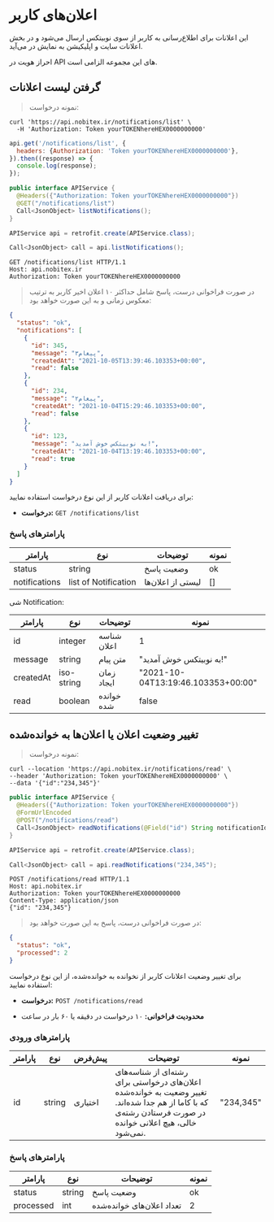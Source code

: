 # اعلان‌های کاربر
این اعلانات برای اطلاع‌رسانی به کاربر از سوی نوبیتکس ارسال می‌شود و در بخش اعلانات سایت و اپلیکیشن به نمایش در می‌آید.

احراز هویت در API های این مجموعه الزامی است.

## گرفتن لیست اعلانات

>نمونه درخواست: 

```shell
curl 'https://api.nobitex.ir/notifications/list' \
  -H 'Authorization: Token yourTOKENhereHEX0000000000'
```

```javascript
api.get('/notifications/list', {
  headers: {Authorization: 'Token yourTOKENhereHEX0000000000'},
}).then((response) => {
  console.log(response);
});
```

```java
public interface APIService {
  @Headers({"Authorization: Token yourTOKENhereHEX0000000000"})
  @GET("/notifications/list")
  Call<JsonObject> listNotifications();
}

APIService api = retrofit.create(APIService.class);

Call<JsonObject> call = api.listNotifications();
```

```plaintext
GET /notifications/list HTTP/1.1
Host: api.nobitex.ir
Authorization: Token yourTOKENhereHEX0000000000
```

> در صورت فراخوانی درست، پاسخ شامل حداکثر ۱۰ اعلان اخیر کاربر به ترتیب معکوس زمانی و به این صورت خواهد بود:

```json
{
  "status": "ok",
  "notifications": [
    {
      "id": 345,
      "message": "پیغام۳",
      "createdAt": "2021-10-05T13:39:46.103353+00:00",
      "read": false
    },
    {
      "id": 234,
      "message": "پیغام۲",
      "createdAt": "2021-10-04T15:29:46.103353+00:00",
      "read": false
    },
    {
      "id": 123,
      "message": "به نوبیتکس خوش آمدید!",
      "createdAt": "2021-10-04T13:19:46.103353+00:00",
      "read": true
    }
  ]
}
```

برای دریافت اعلانات کاربر از این نوع درخواست استفاده نمایید:

* **درخواست:** `GET /notifications/list`

### پارامترهای پاسخ

پارامتر       | نوع                  | توضیحات           | نمونه
------------- |----------------------|-------------------| ---------
status        | string               | وضعیت پاسخ        | ok
notifications | list of Notification | لیستی از اعلان‌ها | []

شی Notification:

پارامتر | نوع | توضیحات | نمونه
------- | ---- | --------- | ---------
id | integer | شناسه اعلان | 1
message | string | متن پیام | "به نوبیتکس خوش آمدید!"
createdAt | iso-string | زمان ایجاد | "2021-10-04T13:19:46.103353+00:00"
read | boolean | خوانده شده | false



## تغییر وضعیت اعلان یا اعلان‌ها به خوانده‌شده

>نمونه درخواست:

```shell
curl --location 'https://api.nobitex.ir/notifications/read' \
--header 'Authorization: Token yourTOKENhereHEX0000000000' \
--data '{"id":"234,345"}'
```


```java
public interface APIService {
  @Headers({"Authorization: Token yourTOKENhereHEX0000000000"})
  @FormUrlEncoded
  @POST("/notifications/read")
  Call<JsonObject> readNotifications(@Field("id") String notificationIds);
}

APIService api = retrofit.create(APIService.class);

Call<JsonObject> call = api.readNotifications("234,345");
```

```plaintext
POST /notifications/read HTTP/1.1
Host: api.nobitex.ir
Authorization: Token yourTOKENhereHEX0000000000
Content-Type: application/json
{"id": "234,345"}
```

> در صورت فراخوانی درست، پاسخ به این صورت خواهد بود:

```json
{
  "status": "ok",
  "processed": 2
}
```

برای تغییر وضعیت اعلانات کاربر از نخوانده به خوانده‌شده، از این نوع درخواست استفاده نمایید:

* **درخواست:** `POST /notifications/read`
- **محدودیت فراخوانی:** ۱۰ درخواست در دقیقه یا ۶۰ بار در ساعت

### پارامترهای ورودی

پارامتر | نوع     | پیش‌فرض  | توضیحات                                                                                                                                                      | نمونه
------- |---------|---------|--------------------------------------------------------------------------------------------------------------------------------------------------------------| ---------
id      | string  | اختیاری | رشته‌ای از شناسه‌های اعلان‌های درخواستی برای تغییر وضعیت به خوانده‌شده که با کاما از هم جدا شده‌اند. در صورت فرستادن رشته‌ی خالی، هیچ اعلانی خوانده نمی‌شود. | "234,345"


### پارامترهای پاسخ

پارامتر       | نوع    | توضیحات                 | نمونه
------------- |--------|-------------------------| ---------
status        | string | وضعیت پاسخ              | ok
processed     | int    | تعداد اعلان‌های خوانده‌شده | 2
